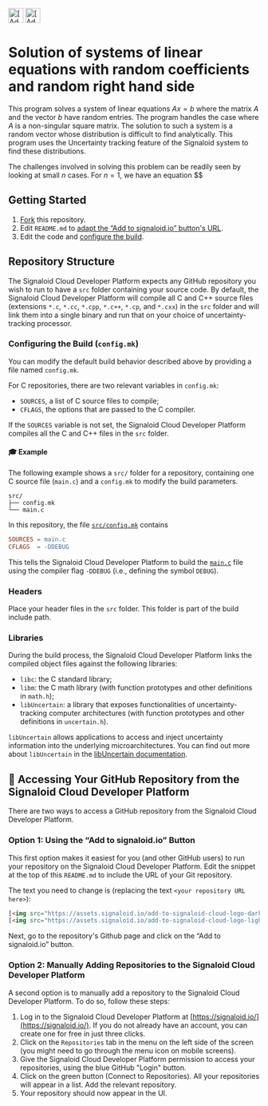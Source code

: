 [<img src="https://assets.signaloid.io/add-to-signaloid-cloud-logo-dark-v6.png#gh-dark-mode-only" alt="[Add to signaloid.io]" height="30">](https://signaloid.io/repositories?connect=https://github.com/sharma-a/Signaloid-gaussian-elimination#gh-dark-mode-only)
[<img src="https://assets.signaloid.io/add-to-signaloid-cloud-logo-light-v6.png#gh-light-mode-only" alt="[Add to signaloid.io]" height="30">](https://signaloid.io/repositories?connect=https://github.com/sharma-a/Signaloid-gaussian-elimination#gh-light-mode-only)

# Solution of systems of linear equations with random coefficients and random right hand side
This program solves a system of linear equations $Ax=b$ where the matrix $A$ and the vector $b$ have random entries. The program handles the case where $A$ is a non-singular square matrix. The solution to such a system is a random vector whose distribution is difficult to find analytically. This program uses the Uncertainty tracking feature of the Signaloid system to find these distributions. 

The challenges involved in solving this problem can be readily seen by looking at small $n$ cases.
For $n=1$, we have an equation $$

## Getting Started
1. [Fork](https://docs.github.com/en/get-started/quickstart/fork-a-repo) this repository.
2. Edit `README.md` to [adapt the “Add to signaloid.io” button's URL](#option-1--using-the-add-to-signaloidio-button).
3. Edit the code and [configure the build](#configuring-the-build-configmk).

## Repository Structure
The Signaloid Cloud Developer Platform expects any GitHub repository you wish to run to have a `src` folder containing your source code. By default, the Signaloid Cloud Developer Platform will compile all C and C++ source files (extensions `*.c`, `*.cc`, `*.cpp`, `*.c++`, `*.cp`, and `*.cxx`) in the `src` folder and will link them into a single binary and run that on your choice of uncertainty-tracking processor.

### Configuring the Build (`config.mk`)
You can modify the default build behavior described above by providing a file named `config.mk`.

For C repositories, there are two relevant variables in `config.mk`:
- `SOURCES`, a list of C source files to compile;
- `CFLAGS`, the options that are passed to the C compiler.

If the `SOURCES` variable is not set, the Signaloid Cloud Developer Platform compiles all the C and C++ files in the `src` folder.


#### 🎓 Example
The following example shows a `src/` folder for a repository, containing one C source file (`main.c`) and a `config.mk` to modify the build parameters.
```
src/
├── config.mk
└── main.c
```

In this repository, the file [`src/config.mk`](./src/config.mk) contains
```makefile
SOURCES = main.c
CFLAGS  = -DDEBUG
```
This tells the Signaloid Cloud Developer Platform to build the [`main.c`](./src/main.c) file using the compiler flag `-DDEBUG` (i.e., defining the symbol `DEBUG`).

### Headers
Place your header files in the `src` folder. This folder is part of the build include path.

### Libraries
During the build process, the Signaloid Cloud Developer Platform links the compiled object files against the following libraries:
- `libc`: the C standard library;
- `libm`: the C math library (with function prototypes and other definitions in `math.h`);
- `libUncertain`: a library that exposes functionalities of uncertainty-tracking computer architectures (with function prototypes and other definitions in `uncertain.h`).

`libUncertain` allows applications to access and inject uncertainty information into the underlying microarchitectures. You can find out more about `libUncertain` in the [libUncertain documentation](https://libuncertain.signaloid.io/).

## 🍰 Accessing Your GitHub Repository from the Signaloid Cloud Developer Platform
There are two ways to access a GitHub repository from the Signaloid Cloud Developer Platform.

### Option 1:  Using the “Add to signaloid.io” Button
This first option makes it easiest for you (and other GitHub users) to run your repository on the Signaloid Cloud Developer Platform. Edit the snippet at the top of this `README.md` to include the URL of your Git repository.

The text you need to change is (replacing the text `<your repository URL here>`):
```html
[<img src="https://assets.signaloid.io/add-to-signaloid-cloud-logo-dark-v6.svg#gh-dark-mode-only" alt="[Add to signaloid.io]" height="30">](https://signaloid.io/repositories?connect=<your repository URL here>#gh-dark-mode-only)
[<img src="https://assets.signaloid.io/add-to-signaloid-cloud-logo-light-v6.svg#gh-light-mode-only" alt="[Add to signaloid.io]" height="30">](https://signaloid.io/repositories?connect=<your repository URL here>#gh-light-mode-only)
```

Next, go to the repository's Github page and click on the “Add to signaloid.io” button.

### Option 2: Manually Adding Repositories to the Signaloid Cloud Developer Platform
A second option is to manually add a repository to the Signaloid Cloud Developer Platform. To do so, follow these steps:
1. Log in to the Signaloid Cloud Developer Platform at [https://signaloid.io/](https://signaloid.io/). If you do not already have an account, you can create one for free in just three clicks.
2. Click on the `Repositories` tab in the menu on the left side of the screen (you might need to go through the menu icon on mobile screens).
3. Give the Signaloid Cloud Developer Platform permission to access your repositories, using the blue GitHub "Login" button.
4. Click on the green button (Connect to Repositories). All your repositories will appear in a list. Add the relevant repository.
5. Your repository should now appear in the UI.
